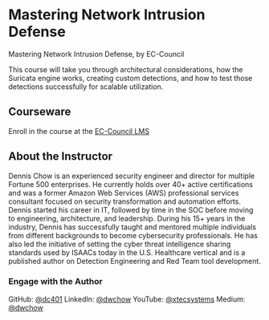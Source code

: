 # Mastering Network Intrusion Defense

Mastering Network Intrusion Defense, by EC-Council

This course will take you through architectural considerations, how the Suricata engine works, creating custom detections, and how to test those detections successfully for scalable utilization.

## Courseware

Enroll in the course at the [EC-Council LMS](https://codered.eccouncil.org/course/mastering-network-intrusion-defense?logged=false)

## About the Instructor

Dennis Chow is an experienced security engineer and director for multiple Fortune 500 enterprises. He currently holds over 40+ active certifications and was a former Amazon Web Services (AWS) professional services consultant focused on security transformation and automation efforts. Dennis started his career in IT, followed by time in the SOC before moving to engineering, architecture, and leadership. During his 15+ years in the industry, Dennis has successfully taught and mentored multiple individuals from different backgrounds to become cybersecurity professionals. He has also led the initiative of setting the cyber threat intelligence sharing standards used by ISAACs today in the U.S. Healthcare vertical and is a published author on Detection Engineering and Red Team tool development.

### Engage with the Author

GitHub: [@dc401](https://github.com/dc401)
LinkedIn: [@dwchow](https://www.linkedin.com/in/dwchow/)
YouTube: [@xtecsystems](https://www.youtube.com/@xtecsystems)
Medium: [@dwchow](https://dwchow.medium.com/)

